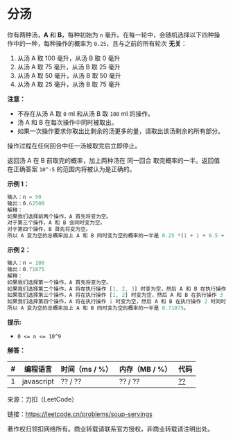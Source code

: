 # 分汤

你有两种汤，**A** 和 **B**，每种初始为 `n` 毫升。在每一轮中，会随机选择以下四种操作中的一种，每种操作的概率为 `0.25`，且与之前的所有轮次 **无关**：

1. 从汤 A 取 100 毫升，从汤 B 取 0 毫升
2. 从汤 A 取 75 毫升，从汤 B 取 25 毫升
3. 从汤 A 取 50 毫升，从汤 B 取 50 毫升
4. 从汤 A 取 25 毫升，从汤 B 取 75 毫升

**注意：**

- 不存在从汤 A 取 `0` ml 和从汤 B 取 `100` ml 的操作。
- 汤 A 和 B 在每次操作中同时被取出。
- 如果一次操作要求你取出比剩余的汤更多的量，请取出该汤剩余的所有部分。

操作过程在任何回合中任一汤被取完后立即停止。

返回汤 A 在 B 前取完的概率，加上两种汤在 同一回合 取完概率的一半。返回值在正确答案 `10^-5` 的范围内将被认为是正确的。

**示例 1：**

``` javascript
输入：n = 50
输出：0.62500
解释：
如果我们选择前两个操作，A 首先将变为空。
对于第三个操作，A 和 B 会同时变为空。
对于第四个操作，B 首先将变为空。
所以 A 变为空的总概率加上 A 和 B 同时变为空的概率的一半是 0.25 *(1 + 1 + 0.5 + 0)= 0.625。
```

**示例 2：**

``` javascript
输入：n = 100
输出：0.71875
解释：
如果我们选择第一个操作，A 首先将变为空。
如果我们选择第二个操作，A 将在执行操作 [1, 2, 3] 时变为空，然后 A 和 B 在执行操作 4 时同时变空。
如果我们选择第三个操作，A 将在执行操作 [1, 2] 时变为空，然后 A 和 B 在执行操作 3 时同时变空。
如果我们选择第四个操作，A 将在执行操作 1 时变为空，然后 A 和 B 在执行操作 2 时同时变空。
所以 A 变为空的总概率加上 A 和 B 同时变为空的概率的一半是 0.71875。
```

**提示:**

- `0 <= n <= 10^9`

**解答：**

**#**|**编程语言**|**时间（ms / %）**|**内存（MB / %）**|**代码**
------|----------|-----------------|----------------|--------
1|javascript|?? / ??|?? / ??|[??](./javascript/ac_v1.js)

来源：力扣（LeetCode）

链接：https://leetcode.cn/problems/soup-servings

著作权归领扣网络所有。商业转载请联系官方授权，非商业转载请注明出处。
